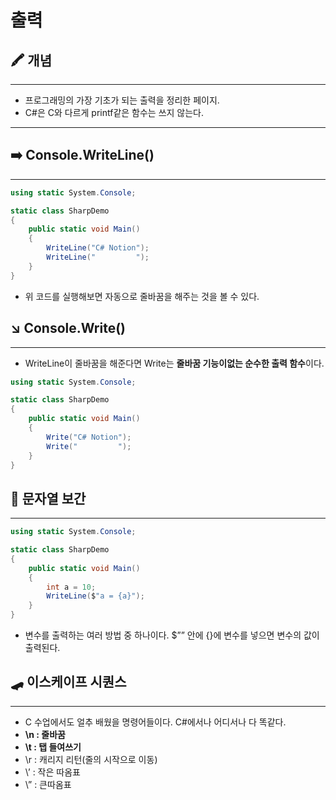 # 출력

## 🖍 개념

---

- 프로그래밍의 가장 기초가 되는 출력을 정리한 페이지.
- C#은 C와 다르게 printf같은 함수는 쓰지 않는다.

---

## ➡️ Console.WriteLine()

---

```csharp
using static System.Console;

static class SharpDemo
{
    public static void Main()
    {
        WriteLine("C# Notion");
        WriteLine("         ");
    }
}
```

- 위 코드를 실행해보면 자동으로 줄바꿈을 해주는 것을 볼 수 있다.

## ↘️ Console.Write()

---

- WriteLine이 줄바꿈을 해준다면 Write는 **줄바꿈 기능이없는 순수한 출력 함수**이다.

```csharp
using static System.Console;

static class SharpDemo
{
    public static void Main()
    {
        Write("C# Notion");
        Write("         ");
    }
}
```

## 🚨 문자열 보간

---

```csharp
using static System.Console;

static class SharpDemo
{
    public static void Main()
    {
        int a = 10;
        WriteLine($"a = {a}");
    }
}
```

- 변수를 출력하는 여러 방법 중 하나이다. $”” 안에 {}에 변수를 넣으면 변수의 값이 출력된다.

## 🛹 이스케이프 시퀀스

---

- C 수업에서도 얼추 배웠을 명령어들이다. C#에서나 어디서나 다 똑같다.
- **\n : 줄바꿈**
- **\t : 탭 들여쓰기**
- \r : 캐리지 리턴(줄의 시작으로 이동)
- \’ : 작은 따옴표
- \” : 큰따옴표